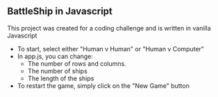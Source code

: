 ## BattleShip in Javascript
This project was created for a coding challenge and is written in vanilla Javascript

- To start, select either "Human v Human" or "Human v Computer"
- In app.js, you can change:
	- The number of rows and columns.
	- The number of ships
	- The length of the ships
- To restart the game, simply click on the "New Game" button

